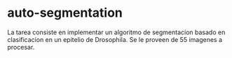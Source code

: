 # auto-segmentation
La tarea consiste en implementar un algoritmo de segmentacíon basado en clasificacíon en un epitelio de Drosophila. Se le proveen de 55 imagenes a procesar.
